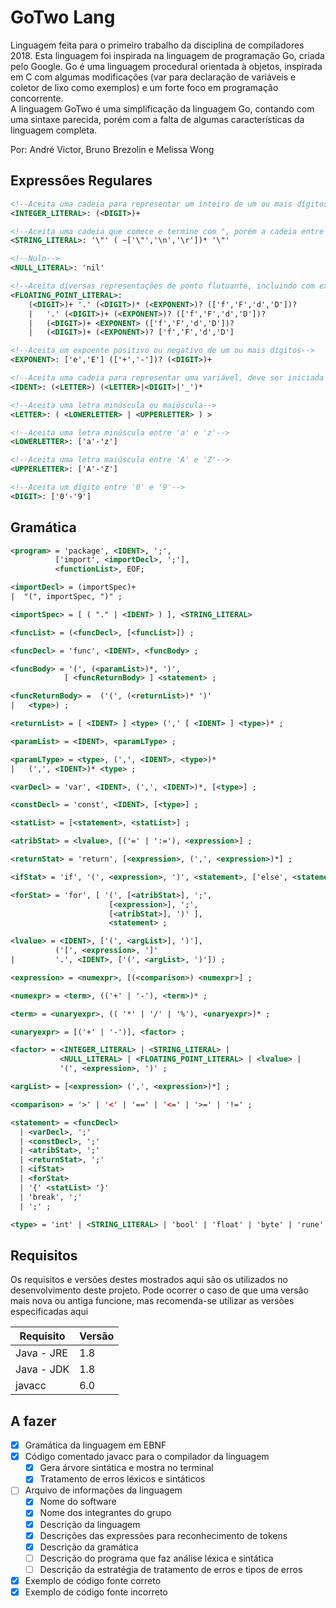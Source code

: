 # GoTwo Lang

Linguagem feita para o primeiro trabalho da disciplina de compiladores 2018.
Esta linguagem foi inspirada na linguagem de programação Go, criada pelo
Google. Go é uma linguagem procedural orientada à objetos, inspirada em C
com algumas modificações (var para declaração de variáveis e coletor de lixo 
como exemplos) e um forte foco em programação concorrente.  
A linguagem GoTwo é uma simplificação da linguagem Go, contando com uma
sintaxe parecida, porém com a falta de algumas características da linguagem
completa.

Por: André Victor, Bruno Brezolin e Melissa Wong

## Expressões Regulares

```xml
<!--Aceita uma cadeia para representar um inteiro de um ou mais dígitos-->
<INTEGER_LITERAL>: (<DIGIT>)+

<!--Aceita uma cadeia que comece e termine com ", porém a cadeia entre o início e o final não deve conter ", \n ou \r-->
<STRING_LITERAL>: '\"' ( ~['\"','\n','\r'])* '\"'

<!--Nulo-->
<NULL_LITERAL>: 'nil'

<!--Aceita diversas representações de ponto flutuante, incluindo com expoente-->
<FLOATING_POINT_LITERAL>:
    (<DIGIT>)+ '.' (<DIGIT>)* (<EXPONENT>)? (['f','F','d','D'])?  
    |   '.' (<DIGIT>)+ (<EXPONENT>)? (['f','F','d','D'])?  
    |   (<DIGIT>)+ <EXPONENT> (['f','F','d','D'])?  
    |   (<DIGIT>)+ (<EXPONENT>)? ['f','F','d','D'] 

<!--Aceita um expoente positivo ou negativo de um ou mais dígitos-->
<EXPONENT>: ['e','E'] (['+','-'])? (<DIGIT>)+

<!--Aceita uma cadeia para representar uma variável, deve ser iniciada com uma letra e então seguida por uma ou mais letras, dígitos ou '_'-->
<IDENT>: (<LETTER>) (<LETTER>|<DIGIT>|'_')*

<!--Aceita uma letra minúscula ou maiúscula-->
<LETTER>: ( <LOWERLETTER> | <UPPERLETTER> ) >

<!--Aceita uma letra minúscula entre 'a' e 'z'-->
<LOWERLETTER>: ['a'-'z']

<!--Aceita uma letra maiúscula entre 'A' e 'Z'-->
<UPPERLETTER>: ['A'-'Z']

<!--Aceita um dígito entre '0' e '9'-->
<DIGIT>: ['0'-'9']
```

## Gramática

```xml
<program> = 'package', <IDENT>, ';', 
          ['import', <importDecl>, ';'],
          <functionList>, EOF;

<importDecl> = (importSpec)+ 
|  "(", importSpec, ")" ;

<importSpec> = [ ( "." | <IDENT> ) ], <STRING_LITERAL>

<funcList> = (<funcDecl>, [<funcList>]) ;

<funcDecl> = 'func', <IDENT>, <funcBody> ;

<funcBody> = '(', (<paramList>)*, ')', 
            [ <funcReturnBody> ] <statement> ;

<funcReturnBody> =  ('(', (<returnList>)* ')' 
|   <type>) ;

<returnList> = [ <IDENT> ] <type> (',' [ <IDENT> ] <type>)* ;

<paramList> = <IDENT>, <paramLType> ;

<paramLType> = <type>, (',', <IDENT>, <type>)*
|   (',', <IDENT>)* <type> ;

<varDecl> = 'var', <IDENT>, (',', <IDENT>)*, [<type>] ;

<constDecl> = 'const', <IDENT>, [<type>] ;

<statList> = [<statement>, <statList>] ;

<atribStat> = <lvalue>, [('=' | ':='), <expression>] ;

<returnStat> = 'return', [<expression>, (',', <expression>)*] ;

<ifStat> = 'if', '(', <expression>, ')', <statement>, ['else', <statement>] ;

<forStat> = 'for', [ '(', [<atribStat>], ';',
                      [<expression>], ';',
                      [<atribStat>], ')' ],
                      <statement> ;

<lvalue> = <IDENT>, ['(', <argList>], ')'], 
          ('[', <expression>, ']' 
|         '.', <IDENT>, ['(', <argList>, ')']) ;

<expression> = <numexpr>, [(<comparison>) <numexpr>] ;

<numexpr> = <term>, (('+' | '-'), <term>)* ;

<term> = <unaryexpr>, (( '*' | '/' | '%'), <unaryexpr>)* ;

<unaryexpr> = [('+' | '-')], <factor> ;

<factor> = <INTEGER_LITERAL> | <STRING_LITERAL> | 
           <NULL_LITERAL> | <FLOATING_POINT_LITERAL> | <lvalue> | 
           '(', <expression>, ')' ;

<argList> = [<expression> (',', <expression>)*] ;

<comparison> = '>' | '<' | '==' | '<=' | '>=' | '!=' ;

<statement> = <funcDecl>
  | <varDecl>, ';'
  | <constDecl>, ';'
  | <atribStat>, ';'
  | <returnStat>, ';'
  | <ifStat>
  | <forStat>
  | '{' <statList> '}'
  | 'break', ';'
  | ';' ;

<type> = 'int' | <STRING_LITERAL> | 'bool' | 'float' | 'byte' | 'rune' ;
```

## Requisitos

Os requisitos e versões destes mostrados aqui são os utilizados no 
desenvolvimento deste projeto. Pode ocorrer o caso de que uma versão mais nova
ou antiga funcione, mas recomenda-se utilizar as versões especificadas aqui

| Requisito | Versão |
|-----------|--------|
| Java - JRE| 1.8    |
| Java - JDK| 1.8    |
| javacc    | 6.0    |

## A fazer

- [x] Gramática da linguagem em EBNF
- [x] Código comentado javacc para o compilador da linguagem
    - [x] Gera árvore sintática e mostra no terminal
    - [x] Tratamento de erros léxicos e sintáticos
- [ ] Arquivo de informações da linguagem
    - [x] Nome do software
    - [x] Nome dos integrantes do grupo
    - [x] Descrição da linguagem
    - [x] Descrições das expressões para reconhecimento de tokens
    - [x] Descrição da gramática
    - [ ] Descrição do programa que faz análise léxica e sintática
    - [ ] Descrição da estratégia de tratamento de erros e tipos de erros
- [x] Exemplo de código fonte correto
- [x] Exemplo de código fonte incorreto
